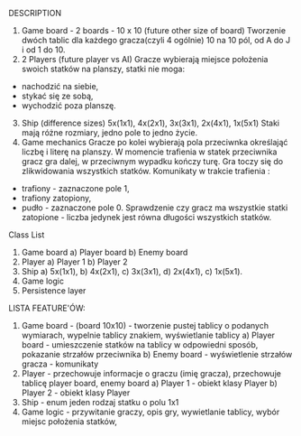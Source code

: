 
DESCRIPTION
1. Game board - 2 boards - 10 x 10 (future other size of board) 
Tworzenie dwóch tablic dla każdego gracza(czyli 4 ogólnie) 10 na 10 pól, od A do J i od 1 do 10.
2. 2 Players (future player vs AI) 
Gracze wybierają miejsce położenia swoich statków na planszy, statki nie moga:
- nachodzić na siebie, 
- stykać się ze sobą, 
- wychodzić poza planszę.
3. Ship (difference sizes) 5x(1x1), 4x(2x1), 3x(3x1), 2x(4x1), 1x(5x1) 
Staki mają różne rozmiary, jedno pole to jedno życie.
4. Game mechanics 
Gracze po kolei wybierają pola przeciwnka określająć liczbę i literę na planszy. 
W momencie trafienia w statek przeciwnika gracz gra dalej, w przeciwnym wypadku kończy turę.
Gra toczy się do zlikwidowania wszystkich statków.
Komunikaty w trakcie trafienia : 
- trafiony - zaznaczone pole 1,
- trafiony zatopiony,
- pudło - zaznaczone pole 0.
Sprawdzenie czy gracz ma wszystkie statki zatopione - liczba jedynek jest równa długości wszystkich statków.


Class List 
1. Game board
a) Player board
b) Enemy board
2. Player
a) Player 1
b) Player 2 
3. Ship
a) 5x(1x1),
b) 4x(2x1), 
c) 3x(3x1), 
d) 2x(4x1), 
c) 1x(5x1).
4. Game logic
5. Persistence layer


LISTA FEATURE'ÓW:
1. Game board - (board 10x10) - tworzenie pustej tablicy o podanych wymiarach, wypelnie tablicy znakiem, wyświetlanie tablicy
   a) Player board - umieszczenie statków na tablicy w odpowiedni sposób, pokazanie strzałów przeciwnika 
   b) Enemy board  - wyświetlenie strzałów gracza - komunikaty
2. Player - przechowuje informacje o graczu (imię gracza), przechowuje tablicę player board, enemy board
a) Player 1 - obiekt klasy Player
b) Player 2 - obiekt klasy Player
3. Ship - enum jeden rodzaj statku o polu 1x1 
4. Game logic - przywitanie graczy, opis gry, wywietlanie tablicy, wybór miejsc położenia statków,  